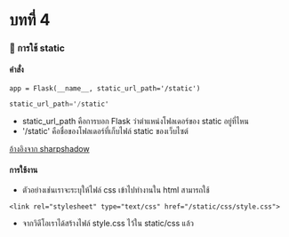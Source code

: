 # บทที่ 4

### 🛑 การใช้ static
#### คำสั่ง
```
app = Flask(__name__, static_url_path='/static')
```
```cs
static_url_path='/static'
```
- static_url_path คือการบอก Flask ว่าตำแหน่งโฟลเดอร์ของ static อยู่ที่ไหน
- '/static' คือชื่อของโฟลเดอร์ที่เก็บไฟล์ static ของเว็บไซต์

<a href="https://stackoverflow.com/questions/20646822/how-to-serve-static-files-in-flask#answer-26554578">อ้างอิงจาก sharpshadow</a>

#### การใช้งาน
- ตัวอย่างเช่นเราจะระบุให้ไฟล์ css เข้าไปทำงานใน html สามารถใช้
```
<link rel="stylesheet" type="text/css" href="/static/css/style.css">
```
- จากวิดีโอเราได้สร้างไฟล์ style.css ไว้ใน static/css แล้ว
